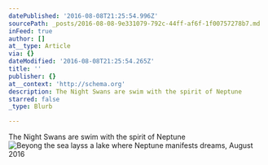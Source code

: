 ```yaml
---
datePublished: '2016-08-08T21:25:54.996Z'
sourcePath: _posts/2016-08-08-9e331079-792c-44ff-af6f-1f00757278b7.md
inFeed: true
author: []
at__type: Article
via: {}
dateModified: '2016-08-08T21:25:54.265Z'
title: ''
publisher: {}
at__context: 'http://schema.org'
description: The Night Swans are swim with the spirit of Neptune
starred: false
_type: Blurb

---
```

The Night Swans are swim with the spirit of Neptune
![Beyong the sea layss a lake where Neptune manifests dreams, August 2016](https://s3-us-west-2.amazonaws.com/the-grid-img/p/a6bb658c33a293f1694b04398231d34cfae904ff.jpg)
